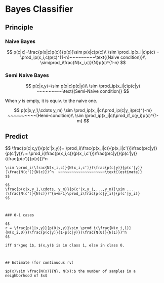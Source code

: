 # Bayes Classifier

## Principle



### Naive Bayes


$$
p(c|x)=\frac{p(x|c)p(c)}{p(x)}\sim p(x|c)p(c)\\
\sim \prod_ip(x_i|c)p(c) = \prod_ip(x_i,c)p(c)^{1-n}~~~~~~~~~\text{(Naive condition)}\\
\sim\prod_i\frac{N(x_i,c)}{N}p(c)^{1-n}
$$

### Semi Naive Bayes

$$
p(c|x,y)=\sim p(x|c)p(c|y)\\
\sim \prod_ip(x_i|c)p(c|y) ~~~~~~~~~\text{(Semi-Naive condition)}
$$

When $y$ is empty, it is equiv. to the naive one.


$$
p(c|x,y_1,\cdots y_m)
\sim \prod_ip(x_i|c)\prod_ip(c|y_i)p(c)^{-m}  ~~~~~~~~~~(Hemi-condition)\\
\sim \prod_ip(x_i|c)\prod_if_c(y_i)p(c)^{1-m}
$$


## Predict

$$
\frac{p(c|x,y)}{p(c'|x,y)}= \prod_i(\frac{p(x_i|c)}{p(x_i|c')})\frac{p(c|y)}{p(c'|y)}\\
= \prod_i(\frac{p(x_i,c)}{p(x_i,c')})\frac{p(c|y)}{p(c'|y)}(\frac{p(c')}{p(c)})^n
~~~~~~~~~\text{(Semi-Naive condition)}\\
\sim \prod_i(\frac{N(x_i,c)}{N(x_i,c')})\frac{p(c|y)}{p(c'|y)}(\frac{N(c')}{N(c)})^n  ~~~~~~~~~~~~~~~~~~~~~\text{(estimate)}
$$

$$
\frac{p(c|x,y_1,\cdots, y_m)}{p(c'|x,y_1,...,y_m)}\sim ... (\frac{N(c')}{N(c)})^{n+m-1}\prod_i\frac{p(c|y_i)}{p(c'|y_i)}
$$



### 0-1 cases

$$
r = \frac{p(1|x,y)}{p(0|x,y)}\sim \prod_i(\frac{N(x_i,1)}{N(x_i,0)})\frac{p(c|y)}{1-p(c|y)}(\frac{N(0)}{N(1)})^n
$$

iff $r\geq 1$, $(x,y)$ is in class 1, else in class 0.



## Estimate (for continuous rv)

$p(x)\sim \frac{N(x)}{N}, N(x):$ the number of samples in a neighborhood of $x$